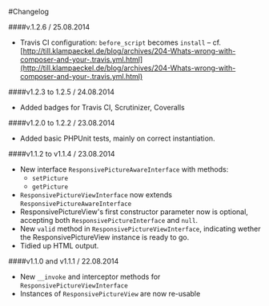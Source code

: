 #Changelog

####v.1.2.6 / 25.08.2014
- Travis CI configuration: `before_script` becomes `install` – cf. [http://till.klampaeckel.de/blog/archives/204-Whats-wrong-with-composer-and-your-.travis.yml.html](http://till.klampaeckel.de/blog/archives/204-Whats-wrong-with-composer-and-your-.travis.yml.html)

####v1.2.3 to 1.2.5 / 24.08.2014
- Added badges for Travis CI, Scrutinizer, Coveralls

####v1.2.0 to 1.2.2 / 23.08.2014
- Added basic PHPUnit tests, mainly on correct instantiation.

####v1.1.2 to v1.1.4 / 23.08.2014

- New interface `ResponsivePictureAwareInterface` with methods:
    - `setPicture`
    - `getPicture`
- `ResponsivePictureViewInterface` now extends `ResponsivePictureAwareInterface`
- ResponsivePictureView's first constructor parameter now is optional, accepting both `ResponsivePictureInterface` and `null`.
- New `valid` method in `ResponsivePictureViewInterface`, indicating wether the ResponsivePictureView instance is ready to go. 
- Tidied up HTML output.

####v1.1.0 and v1.1.1 / 22.08.2014

- New `__invoke` and interceptor methods for `ResponsivePictureViewInterface`
- Instances of `ResponsivePictureView` are now re-usable








